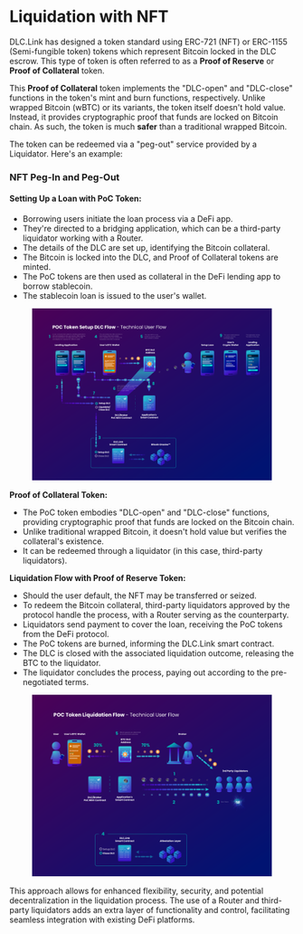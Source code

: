 # Liquidation with NFT

DLC.Link has designed a token standard using ERC-721 (NFT) or ERC-1155 (Semi-fungible token) tokens which represent Bitcoin locked in the DLC escrow. This type of token is often referred to as a **Proof of Reserve** or **Proof of Collateral** token.

This **Proof of Collateral** token implements the "DLC-open" and "DLC-close" functions in the token's mint and burn functions, respectively. Unlike wrapped Bitcoin (wBTC) or its variants, the token itself doesn't hold value. Instead, it provides cryptographic proof that funds are locked on Bitcoin chain. As such, the token is much **safer** than a traditional wrapped Bitcoin.

The token can be redeemed via a "peg-out" service provided by a Liquidator. Here's an example:



### NFT Peg-In and Peg-Out

#### **Setting Up a Loan with PoC Token:**

* Borrowing users initiate the loan process via a DeFi app.
* They're directed to a bridging application, which can be a third-party liquidator working with a Router.
* The details of the DLC are set up, identifying the Bitcoin collateral.
* The Bitcoin is locked into the DLC, and Proof of Collateral tokens are minted.
* The PoC tokens are then used as collateral in the DeFi lending app to borrow stablecoin.
* The stablecoin loan is issued to the user's wallet.

<figure><img src="../../.gitbook/assets/DLC.Link_POCToken_Open.png" alt=""><figcaption></figcaption></figure>

**Proof of Collateral Token:**

* The PoC token embodies "DLC-open" and "DLC-close" functions, providing cryptographic proof that funds are locked on the Bitcoin chain.
* Unlike traditional wrapped Bitcoin, it doesn't hold value but verifies the collateral's existence.
* It can be redeemed through a liquidator (in this case, third-party liquidators).



**Liquidation Flow with Proof of Reserve Token:**

* Should the user default, the NFT may be transferred or seized.
* To redeem the Bitcoin collateral, third-party liquidators approved by the protocol handle the process, with a Router serving as the counterparty.
* Liquidators send payment to cover the loan, receiving the PoC tokens from the DeFi protocol.
* The PoC tokens are burned, informing the DLC.Link smart contract.
* The DLC is closed with the associated liquidation outcome, releasing the BTC to the liquidator.
* The liquidator concludes the process, paying out according to the pre-negotiated terms.

<figure><img src="../../.gitbook/assets/DLC.Link_POCToken_Liquidation.png" alt=""><figcaption></figcaption></figure>

This approach allows for enhanced flexibility, security, and potential decentralization in the liquidation process. The use of a Router and third-party liquidators adds an extra layer of functionality and control, facilitating seamless integration with existing DeFi platforms.
